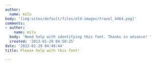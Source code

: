 ```yaml
---
author:
  name: milu
body: '[img:sites/default/files/old-images/travel_4464.png]'
comments:
- author:
    name: milu
  body: 'Need help with identifying this font. Thanks in advance! '
  created: '2013-01-29 04:50:25'
date: '2013-01-29 04:48:44'
title: Please help with this font!

---
```

